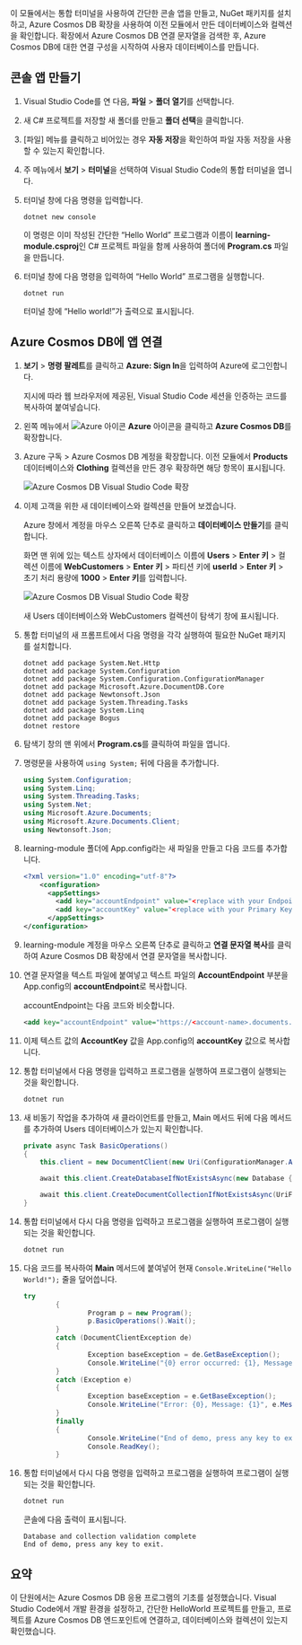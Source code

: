 이 모듈에서는 통합 터미널을 사용하여 간단한 콘솔 앱을 만들고, NuGet 패키지를 설치하고, Azure Cosmos DB 확장을 사용하여 이전 모듈에서 만든 데이터베이스와 컬렉션을 확인합니다. 확장에서 Azure Cosmos DB 연결 문자열을 검색한 후, Azure Cosmos DB에 대한 연결 구성을 시작하여 사용자 데이터베이스를 만듭니다.

## <a name="create-a-console-app"></a>콘솔 앱 만들기

1. Visual Studio Code를 연 다음, **파일** > **폴더 열기**를 선택합니다.

1. 새 C# 프로젝트를 저장할 새 폴더를 만들고 **폴더 선택**을 클릭합니다.

1. [파일] 메뉴를 클릭하고 비어있는 경우 **자동 저장**을 확인하여 파일 자동 저장을 사용할 수 있는지 확인합니다.

1. 주 메뉴에서 **보기** > **터미널**을 선택하여 Visual Studio Code의 통합 터미널을 엽니다.

1. 터미널 창에 다음 명령을 입력합니다.

    ```
    dotnet new console
    ```

    이 명령은 이미 작성된 간단한 “Hello World” 프로그램과 이름이 **learning-module.csproj**인 C# 프로젝트 파일을 함께 사용하여 폴더에 **Program.cs** 파일을 만듭니다.

1. 터미널 창에 다음 명령을 입력하여 “Hello World” 프로그램을 실행합니다. 

    ```
    dotnet run
    ```

    터미널 창에 “Hello world!”가 출력으로 표시됩니다.

## <a name="connect-the-app-to-azure-cosmos-db"></a>Azure Cosmos DB에 앱 연결

1. **보기** > **명령 팔레트**를 클릭하고 **Azure: Sign In**을 입력하여 Azure에 로그인합니다.

    지시에 따라 웹 브라우저에 제공된, Visual Studio Code 세션을 인증하는 코드를 복사하여 붙여넣습니다.

1. 왼쪽 메뉴에서 ![Azure 아이콘](../media/2-setup/visual-studio-code-explorer-icon.png) **Azure** 아이콘을 클릭하고 **Azure Cosmos DB**를 확장합니다.

1. Azure 구독 > Azure Cosmos DB 계정을 확장합니다. 이전 모듈에서 **Products** 데이터베이스와 **Clothing** 컬렉션을 만든 경우 확장하면 해당 항목이 표시됩니다.

   ![Azure Cosmos DB Visual Studio Code 확장](../media/2-setup/azure-cosmos-db-vs-code-extension.png) 

1. 이제 고객을 위한 새 데이터베이스와 컬렉션을 만들어 보겠습니다.

    Azure 창에서 계정을 마우스 오른쪽 단추로 클릭하고 **데이터베이스 만들기**를 클릭합니다.
    
    화면 맨 위에 있는 텍스트 상자에서 데이터베이스 이름에 **Users** > **Enter 키** > 컬렉션 이름에 **WebCustomers** > **Enter 키** > 파티션 키에 **userId** > **Enter 키** > 초기 처리 용량에 **1000** > **Enter 키**를 입력합니다.

    ![Azure Cosmos DB Visual Studio Code 확장](../media/2-setup/vs-code-azure-cosmos-db-extension.gif) 

    새 Users 데이터베이스와 WebCustomers 컬렉션이 탐색기 창에 표시됩니다.

1. 통합 터미널의 새 프롬프트에서 다음 명령을 각각 실행하여 필요한 NuGet 패키지를 설치합니다.

    ```
    dotnet add package System.Net.Http
    dotnet add package System.Configuration
    dotnet add package System.Configuration.ConfigurationManager
    dotnet add package Microsoft.Azure.DocumentDB.Core
    dotnet add package Newtonsoft.Json
    dotnet add package System.Threading.Tasks
    dotnet add package System.Linq
    dotnet add package Bogus
    dotnet restore
    ```

1. 탐색기 창의 맨 위에서 **Program.cs**를 클릭하여 파일을 엽니다.

1. 명령문을 사용하여 `using System;` 뒤에 다음을 추가합니다.

    ```csharp
    using System.Configuration;
    using System.Linq;
    using System.Threading.Tasks;
    using System.Net;
    using Microsoft.Azure.Documents;
    using Microsoft.Azure.Documents.Client;
    using Newtonsoft.Json;
    ```

1. learning-module 폴더에 App.config라는 새 파일을 만들고 다음 코드를 추가합니다.
  
    ```xml
    <?xml version="1.0" encoding="utf-8"?>
        <configuration>
          <appSettings>
            <add key="accountEndpoint" value="<replace with your Endpoint URL>" />
            <add key="accountKey" value="<replace with your Primary Key>" />
          </appSettings>
    </configuration>
    ```

1. learning-module 계정을 마우스 오른쪽 단추로 클릭하고 **연결 문자열 복사**를 클릭하여 Azure Cosmos DB 확장에서 연결 문자열을 복사합니다.

1. 연결 문자열을 텍스트 파일에 붙여넣고 텍스트 파일의 **AccountEndpoint** 부분을 App.config의 **accountEndpoint**로 복사합니다.

    accountEndpoint는 다음 코드와 비슷합니다.

    ```xml
    <add key="accountEndpoint" value="https://<account-name>.documents.azure.com:443/" />
    ```

1. 이제 텍스트 값의 **AccountKey** 값을 App.config의 **accountKey** 값으로 복사합니다.

1. 통합 터미널에서 다음 명령을 입력하고 프로그램을 실행하여 프로그램이 실행되는 것을 확인합니다.

    ```csharp
    dotnet run
    ```

1. 새 비동기 작업을 추가하여 새 클라이언트를 만들고, Main 메서드 뒤에 다음 메서드를 추가하여 Users 데이터베이스가 있는지 확인합니다.
    
    ```csharp
    private async Task BasicOperations()
    {
        this.client = new DocumentClient(new Uri(ConfigurationManager.AppSettings["endpointUrl"]), ConfigurationManager.AppSettings["primaryKey"]);

        await this.client.CreateDatabaseIfNotExistsAsync(new Database { Id = "Users" });

        await this.client.CreateDocumentCollectionIfNotExistsAsync(UriFactory.CreateDatabaseUri("Users"), new DocumentCollection { Id = "WebCustomers" });
    }
    ```

1. 통합 터미널에서 다시 다음 명령을 입력하고 프로그램을 실행하여 프로그램이 실행되는 것을 확인합니다.

    ```csharp
    dotnet run
    ```

1. 다음 코드를 복사하여 **Main** 메서드에 붙여넣어 현재 `Console.WriteLine("Hello World!");` 줄을 덮어씁니다.

    ```csharp
    try
            {
                    Program p = new Program();
                    p.BasicOperations().Wait();
            }
            catch (DocumentClientException de)
            {
                    Exception baseException = de.GetBaseException();
                    Console.WriteLine("{0} error occurred: {1}, Message: {2}", de.StatusCode, de.Message, baseException.Message);
            }
            catch (Exception e)
            {
                    Exception baseException = e.GetBaseException();
                    Console.WriteLine("Error: {0}, Message: {1}", e.Message, baseException.Message);
            }
            finally
            {
                    Console.WriteLine("End of demo, press any key to exit.");
                    Console.ReadKey();
            }
    ```

1. 통합 터미널에서 다시 다음 명령을 입력하고 프로그램을 실행하여 프로그램이 실행되는 것을 확인합니다.

    ```csharp
    dotnet run
    ```

    콘솔에 다음 출력이 표시됩니다.
    
    ```
    Database and collection validation complete
    End of demo, press any key to exit.
    ```

## <a name="summary"></a>요약

이 단원에서는 Azure Cosmos DB 응용 프로그램의 기초를 설정했습니다. Visual Studio Code에서 개발 환경을 설정하고, 간단한 HelloWorld 프로젝트를 만들고, 프로젝트를 Azure Cosmos DB 엔드포인트에 연결하고, 데이터베이스와 컬렉션이 있는지 확인했습니다.